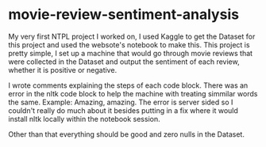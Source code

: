 # movie-review-sentiment-analysis
My very first NTPL project I worked on, I used Kaggle to get the Dataset for this project and used the websote's notebook to make this. This project is pretty simple, I set up a machine that would go through movie reviews that were collected in the Dataset and output the sentiment of each review, whether it is positive or negative.

I wrote comments explaining the steps of each code block. There was an error in the nltk code block to help the machine with treating simmilar words the same. Example: Amazing, amazing.
The error is server sided so I couldn't really do much about it besides putting in a fix where it would install nltk locally within the notebook session.

Other than that everything should be good and zero nulls in the Dataset.

